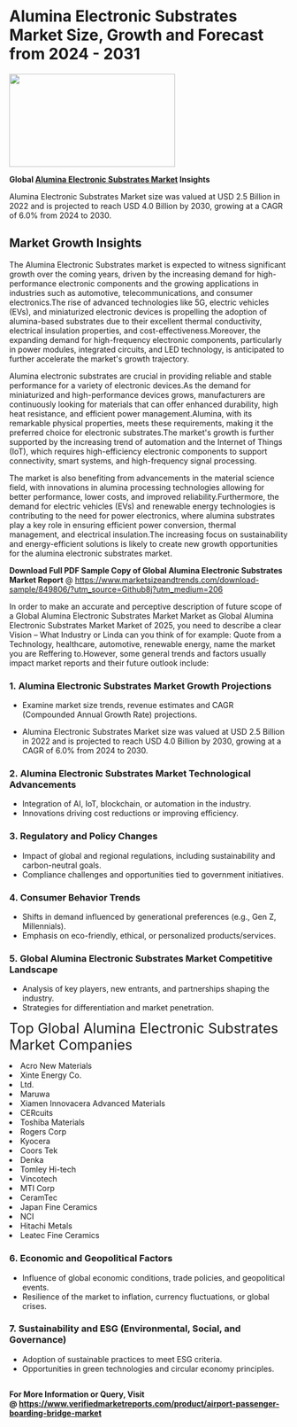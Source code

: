 <H1>Alumina Electronic Substrates Market Size, Growth and Forecast from 2024 - 2031</H1><img class="aligncenter size-medium wp-image-584254" src="https://thirdeyenews.in/wp-content/uploads/2024/09/Global-Market-Research-300x168.jpeg" alt="" width="300" height="168" /><p><strong>Global&nbsp;<a href="https://www.marketsizeandtrends.com/download-sample/849806/?utm_source=Github8j?utm_medium=206">Alumina Electronic Substrates Market</a> Insights</strong></p><p>Alumina Electronic Substrates Market size was valued at USD 2.5 Billion in 2022 and is projected to reach USD 4.0 Billion by 2030, growing at a CAGR of 6.0% from 2024 to 2030.</p><p><h2>Market Growth Insights</h2> <p>The Alumina Electronic Substrates market is expected to witness significant growth over the coming years, driven by the increasing demand for high-performance electronic components and the growing applications in industries such as automotive, telecommunications, and consumer electronics.The rise of advanced technologies like 5G, electric vehicles (EVs), and miniaturized electronic devices is propelling the adoption of alumina-based substrates due to their excellent thermal conductivity, electrical insulation properties, and cost-effectiveness.Moreover, the expanding demand for high-frequency electronic components, particularly in power modules, integrated circuits, and LED technology, is anticipated to further accelerate the market's growth trajectory.</p> <p>Alumina electronic substrates are crucial in providing reliable and stable performance for a variety of electronic devices.As the demand for miniaturized and high-performance devices grows, manufacturers are continuously looking for materials that can offer enhanced durability, high heat resistance, and efficient power management.Alumina, with its remarkable physical properties, meets these requirements, making it the preferred choice for electronic substrates.The market's growth is further supported by the increasing trend of automation and the Internet of Things (IoT), which requires high-efficiency electronic components to support connectivity, smart systems, and high-frequency signal processing.</p> <p>The market is also benefiting from advancements in the material science field, with innovations in alumina processing technologies allowing for better performance, lower costs, and improved reliability.Furthermore, the demand for electric vehicles (EVs) and renewable energy technologies is contributing to the need for power electronics, where alumina substrates play a key role in ensuring efficient power conversion, thermal management, and electrical insulation.The increasing focus on sustainability and energy-efficient solutions is likely to create new growth opportunities for the alumina electronic substrates market.</p> <p><span class=""><strong>Download Full PDF Sample Copy of Global Alumina Electronic Substrates Market Report</strong> @ <a href="https://www.marketsizeandtrends.com/download-sample/849806/?utm_source=Github8j?utm_medium=206" target="_blank">https://www.marketsizeandtrends.com/download-sample/849806/?utm_source=Github8j?utm_medium=206</a></span></p><p>In order to make an accurate and perceptive description of future scope of a Global&nbsp;Alumina Electronic Substrates Market Market as Global&nbsp;Alumina Electronic Substrates Market Market of 2025, you need to describe a clear Vision &ndash; What Industry or Linda can you think of for example: Quote from a Technology, healthcare, automotive, renewable energy, name the market you are Reffering to.However, some general trends and factors usually impact market reports and their future outlook include:</p><h3>1.&nbsp;<strong>Alumina Electronic Substrates Market Growth Projections</strong></h3><ul><li>Examine market size trends, revenue estimates and CAGR (Compounded Annual Growth Rate) projections.</li><li><p>Alumina Electronic Substrates Market size was valued at USD 2.5 Billion in 2022 and is projected to reach USD 4.0 Billion by 2030, growing at a CAGR of 6.0% from 2024 to 2030.</p></li></ul><h3>2.&nbsp;<strong>Alumina Electronic Substrates Market Technological Advancements</strong></h3><ul><li>Integration of AI, IoT, blockchain, or automation in the industry.</li><li>Innovations driving cost reductions or improving efficiency.</li></ul><h3>3.&nbsp;<strong>Regulatory and Policy Changes</strong></h3><ul><li>Impact of global and regional regulations, including sustainability and carbon-neutral goals.</li><li>Compliance challenges and opportunities tied to government initiatives.</li></ul><h3>4.&nbsp;<strong>Consumer Behavior Trends</strong></h3><ul><li>Shifts in demand influenced by generational preferences (e.g., Gen Z, Millennials).</li><li>Emphasis on eco-friendly, ethical, or personalized products/services.</li></ul><h3>5.&nbsp;<strong>Global Alumina Electronic Substrates Market Competitive Landscape</strong></h3><ul><li>Analysis of key players, new entrants, and partnerships shaping the industry.</li><li>Strategies for differentiation and market penetration.</li></ul><p data-pm-slice="1 1 []"><span style="color: inherit; font-family: inherit; font-size: 25px;">Top Global Alumina Electronic Substrates Market Companies</span></p><div class="" data-test-id=""><p><li>Acro New Materials</li><li> Xinte Energy Co.</li><li> Ltd.</li><li> Maruwa</li><li> Xiamen Innovacera Advanced Materials</li><li> CERcuits</li><li> Toshiba Materials</li><li> Rogers Corp</li><li> Kyocera</li><li> Coors Tek</li><li> Denka</li><li> Tomley Hi-tech</li><li> Vincotech</li><li> MTI Corp</li><li> CeramTec</li><li> Japan Fine Ceramics</li><li> NCI</li><li> Hitachi Metals</li><li> Leatec Fine Ceramics</li></p></div><h3>6.&nbsp;<strong>Economic and Geopolitical Factors</strong></h3><ul><li>Influence of global economic conditions, trade policies, and geopolitical events.</li><li>Resilience of the market to inflation, currency fluctuations, or global crises.</li></ul><h3>7.&nbsp;<strong>Sustainability and ESG (Environmental, Social, and Governance)</strong></h3><ul><li>Adoption of sustainable practices to meet ESG criteria.</li><li>Opportunities in green technologies and circular economy principles.</li></ul><h2><strong style="font-size: 14px;">For More Information or Query, Visit @&nbsp;</strong><a style="background-color: #ffffff; font-size: 14px;" href="https://www.marketsizeandtrends.com/report/alumina-electronic-substrates-market/" target="_blank">https://www.verifiedmarketreports.com/product/airport-passenger-boarding-bridge-market</a></h2>
